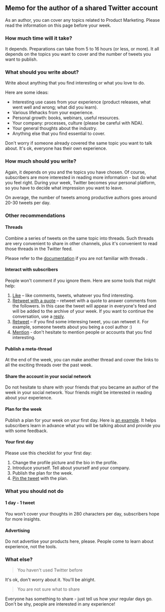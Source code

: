 ## Memo for the author of a shared Twitter account 

As an author, you can cover any topics related to Product Marketing. Please read the information on this page before your week.

### How much time will it take?

It depends. Preparations can take from 5 to 16 hours (or less, or more). It all depends on the topics you want to cover and the number of tweets you want to publish.


### What should you write about?

Write about anything that you find interesting or what you love to do.

Here are some ideas:

- Interesting use cases from your experience (product releases, what went well and wrong; what did you learn).
- Various lifehacks from your experience.
- Personal growth: books, webinars, useful resources.
- Your company: processes, culture (please be careful with NDA).
- Your general thoughts about the industry.
- Anything else that you find essential to cover.  

Don't worry if someone already covered the same topic you want to talk about. It's ok, everyone has their own experience.

### How much should you write?

Again, it depends on you and the topics you have chosen. Of course, subscribers are more interested in reading more information - but do what you feel right. During your week, Twitter becomes your personal platform, so you have to decide what impression you want to leave.

On average, the number of tweets among productive authors goes around 20-30 tweets per day. 

### Other recommendations 

#### Threads

Combine a series of tweets on the same topic into threads. Such threads are very convenient to share in other channels, plus it's convenient to read those threads in the Twitter feed.

Please refer to the [documentation](https://help.twitter.com/en/using-twitter/create-a-thread) if you are not familiar with threads .

#### Interact with subscribers

People won't comment if you ignore them. Here are some tools that might help:

1. [Like](https://help.twitter.com/en/using-twitter/liking-tweets-and-moments) – like comments, tweets, 
whatever you find interesting.
2. [Retweet with a quote](https://help.twitter.com/en/using-twitter/how-to-retweet) – 
retweet with a quote to answer comments from the followers. In this case the tweet will appear in everyone's feed and will be added to the archive of your week. If you want to continue the conversation, use a [reply](https://help.twitter.com/en/using-twitter/mentions-and-replies).
3. [Retweet](https://help.twitter.com/en/using-twitter/how-to-retweet) – if 
you find some interesing tweet, you can retweet it. For example, someone 
tweets about you being a cool author :) 
4. [Mention](https://help.twitter.com/en/using-twitter/mentions-and-replies) - don't hesitate to mention people or accounts that you find interesting.

#### Publish a meta-thread

At the end of the week, you can make another thread and cover the links to all the exciting threads over the past week.

#### Share the account in your social network

Do not hesitate to share with your friends that you became an author of the week in your social network. Your friends might be interested in reading about your experience.

#### Plan for the week

Publish a plan for your week on your first day. Here is [an example](https://twitter.com/pmmunderhood/status/1315621876060901377). It helps subscribers learn in advance what you will be talking about and provide you with some feedback.

#### Your first day

Please use this checklist for your first day:

1. Change the profile picture and the bio in the profile.
2. Introduce yourself. Tell about yourself and your company.
3. Publish the plan for the week.
4. [Pin the tweet](https://twitter.com/twittersupport/status/458707240325615617)
 with the plan.

### What you should not do

#### 1 day - 1 tweet

You won't cover your thoughts in 280 characters per day, subscribers hope for
 more insights. 

#### Advertising

Do not advertise your products here, please. People come to learn about 
experience, not the tools.

### What else?

> You haven't used Twitter before 

It's ok, don't worry about it. You'll be alright.

> You are not sure what to share

Everyone has something to share - just tell us how your regular days go. Don't be shy, people are interested in any experience!
